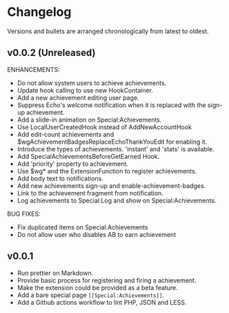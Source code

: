 # Changelog

Versions and bullets are arranged chronologically from latest to oldest.

## v0.0.2 (Unreleased)

ENHANCEMENTS:

- Do not allow system users to achieve achievements.
- Update hook calling to use new HookContainer.
- Add a new achievement editing user page.
- Suppress Echo's welcome notification when it is replaced with the sign-up achievement.
- Add a slide-in animation on Special:Achievements.
- Use LocalUserCreatedHook instead of AddNewAccountHook
- Add edit-count achievements and $wgAchievementBadgesReplaceEchoThankYouEdit for enabling it.
- Introduce the types of achievements. 'instant' and 'stats' is available.
- Add SpecialAchievementsBeforeGetEarned Hook.
- Add 'priority' property to achievement.
- Use $wg\* and the ExtensionFunction to register achievements.
- Add body text to notifications.
- Add new achievements sign-up and enable-achievement-badges.
- Link to the achievement fragment from notification.
- Log achievements to Special:Log and show on Special:Achievements.

BUG FIXES:

- Fix duplicated items on Special:Achievements
- Do not allow user who disables AB to earn achievement

## v0.0.1

- Run prettier on Markdown.
- Provide basic process for registering and firing a achievement.
- Make the extension could be provided as a beta feature.
- Add a bare special page `[[Special:Achievements]]`.
- Add a Github actions workflow to lint PHP, JSON and LESS.
